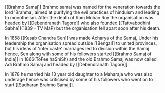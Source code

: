 
[[Brahmo Samaj]]
Brahmo samaj was named for the veneration towards the lord 'Brahma', aimed at purifying the evil practices of hinduism and leading to monotheism. After the death of Ram Mohan Roy the organisation was headed by [[Debendranath Tagore]] who also founded [[Tattvabodhini Sabha]](1839 - TV MaP) but the organisation fell apart soon after his death. 

In 1858 [[Kesab Chandra Sen]] was made Acharya of the Samaj, Under his leadership the organisation spread outside [[Bengal]] to united provinces, but his ideas of 'inter caste' marriages led to division within the Samaj hence, Sen along with some of his followers started [[Brahmo Samaj of India]] in 1866(ToFee haShiSh)  and the old Brahmo Samaj was now called Adi Brahmo Samaj and headed by [[Debendranath Tagore]]. 

In 1878 he married his 13 year old daughter to a Maharaja who was also underage hence was criticised by some of his followers who went on to start [[Sadharan Brahmo Samaj]]. 